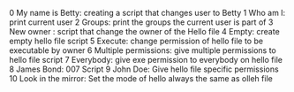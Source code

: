 0 My name is Betty: creating a script that changes user to Betty
1 Who am I: print current user
2 Groups: print the groups the current user is part of
3 New owner : script that change the owner of the Hello file
4 Empty: create empty hello file script
5 Execute: change permission of hello file to be executable by owner
6 Multiple permissions: give multiple permissions to hello file script
7 Everybody: give exe permission to everybody on hello file
8 James Bond: 007 Script
9 John Doe: Give hello file specific permissions
10 Look in the mirror: Set the mode of hello always the same as olleh file
